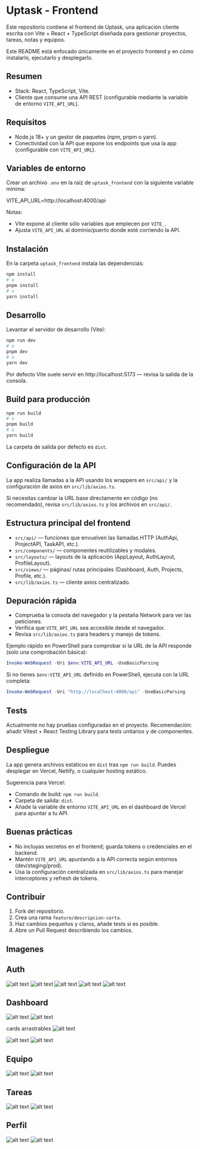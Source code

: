 # Uptask - Frontend

Este repositorio contiene el frontend de Uptask, una aplicación cliente escrita con Vite + React + TypeScript diseñada para gestionar proyectos, tareas, notas y equipos.

Este README está enfocado únicamente en el proyecto frontend y en cómo instalarlo, ejecutarlo y desplegarlo.

## Resumen

- Stack: React, TypeScript, Vite.
- Cliente que consume una API REST (configurable mediante la variable de entorno `VITE_API_URL`).

## Requisitos

- Node.js 18+ y un gestor de paquetes (npm, pnpm o yarn).
- Conectividad con la API que expone los endpoints que usa la app (configurable con `VITE_API_URL`).

## Variables de entorno

Crear un archivo `.env` en la raíz de `uptask_frontend` con la siguiente variable mínima:

VITE_API_URL=http://localhost:4000/api

Notas:
- Vite expone al cliente sólo variables que empiecen por `VITE_`.
- Ajusta `VITE_API_URL` al dominio/puerto donde esté corriendo la API.

## Instalación

En la carpeta `uptask_frontend` instala las dependencias:

```powershell
npm install
# o
pnpm install
# o
yarn install
```

## Desarrollo

Levantar el servidor de desarrollo (Vite):

```powershell
npm run dev
# o
pnpm dev
# o
yarn dev
```

Por defecto Vite suele servir en http://localhost:5173 — revisa la salida de la consola.

## Build para producción

```powershell
npm run build
# o
pnpm build
# o
yarn build
```

La carpeta de salida por defecto es `dist`.

## Configuración de la API

La app realiza llamadas a la API usando los wrappers en `src/api/` y la configuración de axios en `src/lib/axios.ts`.

Si necesitas cambiar la URL base directamente en código (no recomendado), revisa `src/lib/axios.ts` y los archivos en `src/api/`.

## Estructura principal del frontend

- `src/api/` — funciones que envuelven las llamadas HTTP (AuthApi, ProjectAPI, TaskAPI, etc.).
- `src/components/` — componentes reutilizables y modales.
- `src/layouts/` — layouts de la aplicación (AppLayout, AuthLayout, ProfileLayout).
- `src/views/` — páginas/ rutas principales (Dashboard, Auth, Projects, Profile, etc.).
- `src/lib/axios.ts` — cliente axios centralizado.

## Depuración rápida

- Comprueba la consola del navegador y la pestaña Network para ver las peticiones.
- Verifica que `VITE_API_URL` sea accesible desde el navegador.
- Revisa `src/lib/axios.ts` para headers y manejo de tokens.

Ejemplo rápido en PowerShell para comprobar si la URL de la API responde (solo una comprobación básica):

```powershell
Invoke-WebRequest -Uri $env:VITE_API_URL -UseBasicParsing
```

Si no tienes `$env:VITE_API_URL` definido en PowerShell, ejecuta con la URL completa:

```powershell
Invoke-WebRequest -Uri "http://localhost:4000/api" -UseBasicParsing
```

## Tests

Actualmente no hay pruebas configuradas en el proyecto. Recomendación: añadir Vitest + React Testing Library para tests unitarios y de componentes.

## Despliegue

La app genera archivos estáticos en `dist` tras `npm run build`. Puedes desplegar en Vercel, Netlify, o cualquier hosting estático.

Sugerencia para Vercel:

- Comando de build: `npm run build`.
- Carpeta de salida: `dist`.
- Añade la variable de entorno `VITE_API_URL` en el dashboard de Vercel para apuntar a tu API.

## Buenas prácticas

- No incluyas secretos en el frontend; guarda tokens o credenciales en el backend.
- Mantén `VITE_API_URL` apuntando a la API correcta según entornos (dev/staging/prod).
- Usa la configuración centralizada en `src/lib/axios.ts` para manejar interceptores y refresh de tokens.

## Contribuir

1. Fork del repositorio.
2. Crea una rama `feature/descripcion-corta`.
3. Haz cambios pequeños y claros, añade tests si es posible.
4. Abre un Pull Request describiendo los cambios.




## Imagenes


## Auth
![alt text](image-1.png)
![alt text](image-2.png)
![alt text](image.png)
![alt text](image-14.png)
![alt text](image-15.png)

## Dashboard
![alt text](image-3.png)
![alt text](image-4.png)
 
cards arrastrables
![alt text](image-5.png)


![alt text](image-6.png)
![alt text](image-13.png)

## Equipo
![alt text](image-7.png)
![alt text](image-8.png)


## Tareas
![alt text](image-9.png)
![alt text](image-10.png)



## Perfil
![alt text](image-11.png)
![alt text](image-12.png)